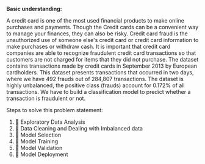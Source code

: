 **Basic understanding:**

A credit card is one of the most used financial products to make online purchases and payments. Though the Credit cards can be a convenient way to manage your finances, they can also be risky. 
Credit card fraud is the unauthorized use of someone else's credit card or credit card information to make purchases or withdraw cash.
It is important that credit card companies are able to recognize fraudulent credit card transactions so that customers are not charged for items that they did not purchase. 
The dataset contains transactions made by credit cards in September 2013 by European cardholders. This dataset presents transactions that occurred in two days, where we have 492 frauds out of 284,807 transactions.
The dataset is highly unbalanced, the positive class (frauds) account for 0.172% of all transactions.
We have to build a classification model to predict whether a transaction is fraudulent or not.

Steps to solve this problem statement: 
1. 	Exploratory Data Analysis
2. 	Data Cleaning and Dealing with Imbalanced data
3. 	Model Selection
4. 	Model Training
5. 	Model Validation
6. 	Model Deployment
